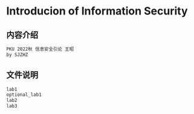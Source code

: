 # Introducion of Information Security
## 内容介绍
```txt
PKU 2022秋 信息安全引论 王昭
by SJZHZ
```
## 文件说明
```txt
lab1
optional_lab1
lab2
lab3
```